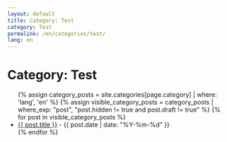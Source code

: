 ```yaml
---
layout: default
title: Category: Test
category: Test
permalink: /en/categories/test/
lang: en
---
```


<!-- en/categories/test.md -->
<h1>Category: Test</h1>
<ul>
  {% assign category_posts = site.categories[page.category] | where: 'lang', 'en' %}
  {% assign visible_category_posts = category_posts | where_exp: "post", "post.hidden != true and post.draft != true" %}
  {% for post in visible_category_posts %}
    <li>
      <a href="{{ post.url }}">{{ post.title }}</a> - {{ post.date | date: "%Y-%m-%d" }}
    </li>
  {% endfor %}
</ul>
